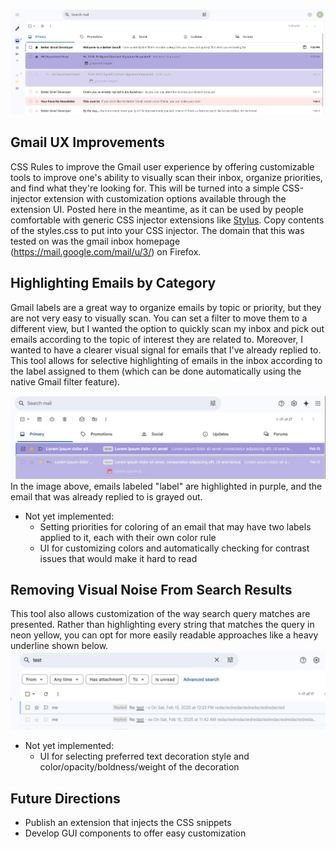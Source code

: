 ![test](/gmail_UX_improvements/docs/Better_Gmail_demo.png)


## Gmail UX Improvements

CSS Rules to improve the Gmail user experience by offering customizable tools to improve one's ability to visually scan their inbox, organize priorities, and find what they're looking for. This will be turned into a simple CSS-injector extension with customization options available through the extension UI. Posted here in the meantime, as it can be used by people comfortable with generic CSS injector extensions like [Stylus](https://github.com/openstyles/stylus?tab=readme-ov-file). Copy contents of the styles.css to put into your CSS injector. The domain that this was tested on was the gmail inbox homepage (https://mail.google.com/mail/u/3/) on Firefox. 


## Highlighting Emails by Category
Gmail labels are a great way to organize emails by topic or priority, but they are not very easy to visually scan. You can set a filter to move them to a different view, but I wanted the option to quickly scan my inbox and pick out emails according to the topic of interest they are related to. Moreover, I wanted to have a clearer visual signal for emails that I've already replied to. This tool allows for selective highlighting of emails in the inbox according to the label assigned to them (which can be done automatically using the native Gmail filter feature).

![test](/gmail_UX_improvements/docs/email_highlighting_by_label.jpg)
In the image above, emails labeled "label" are highlighted in purple, and the email that was already replied to is grayed out. 

- Not yet implemented:
    - Setting priorities for coloring of an email that may have two labels applied to it, each with their own color rule
    - UI for customizing colors and automatically checking for contrast issues that would make it hard to read

## Removing Visual Noise From Search Results
This tool also allows customization of the way search query matches are presented. Rather than highlighting every string that matches the query in neon yellow, you can opt for more easily readable approaches like a heavy underline shown below.
![](/gmail_UX_improvements/docs/search_results_adjustment.jpg)

- Not yet implemented: 
    - UI for selecting preferred text decoration style and color/opacity/boldness/weight of the decoration


## Future Directions
- Publish an extension that injects the CSS snippets
- Develop GUI components to offer easy customization 